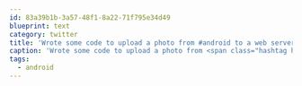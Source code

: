 ```yaml
---
id: 83a39b1b-3a57-48f1-8a22-71f795e34d49
blueprint: text
category: twitter
title: 'Wrote some code to upload a photo from #android to a web server via php.  Time to celebrate with some bambeerzles'
caption: 'Wrote some code to upload a photo from <span class="hashtag hashtag_local">#<a href="http://tweettemp.darylchymko.ca/?tag=android">android</a> to a web server via php.  Time to celebrate with some bambeerzles'
tags:
  - android
---
```

